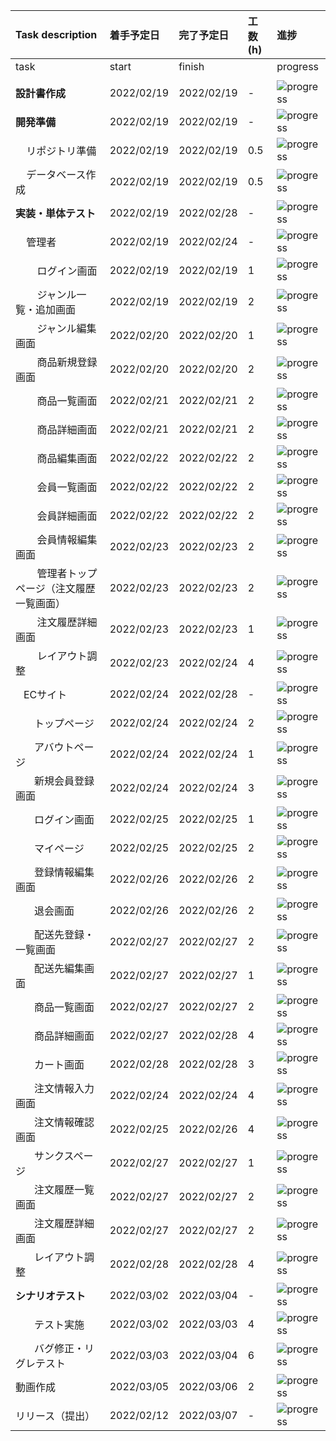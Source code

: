 | Task description                                                   | 着手予定日 | 完了予定日 | 工数(h) | 進捗                                                  |
| :----------------------------------------------------------------- | :--------- | :--------- | :------ | :---------------------------------------------------- |
| task                                                               | start      | finish     |         | progress                                              |
|                                                                    |            |            |         |                                                       |
| **設計書作成**                                                     | 2022/02/19 | 2022/02/19 | -       | ![progress](https://progress-bar.dev/100/ "progress")  |
| **開発準備**                                                       | 2022/02/19 | 2022/02/19 | -       | ![progress](https://progress-bar.dev/50/ "progress")  |
| &nbsp; &nbsp; リポジトリ準備                                       | 2022/02/19 | 2022/02/19 | 0.5     | ![progress](https://progress-bar.dev/100/ "progress") |
| &nbsp; &nbsp; データベース作成                                     | 2022/02/19 | 2022/02/19 | 0.5     | ![progress](https://progress-bar.dev/0/ "progress")   |
| **実装・単体テスト**                                               | 2022/02/19 | 2022/02/28 | -       | ![progress](https://progress-bar.dev/0/ "progress")   |
| &nbsp; &nbsp; 管理者                                               | 2022/02/19 | 2022/02/24 | -       | ![progress](https://progress-bar.dev/0/ "progress")   |
| &nbsp; &nbsp; &nbsp; &nbsp; ログイン画面                           | 2022/02/19 | 2022/02/19 | 1       | ![progress](https://progress-bar.dev/0/ "progress")   |
| &nbsp; &nbsp; &nbsp; &nbsp; ジャンル一覧・追加画面                 | 2022/02/19 | 2022/02/19 | 2       | ![progress](https://progress-bar.dev/0/ "progress")   |
| &nbsp; &nbsp; &nbsp; &nbsp; ジャンル編集画面                       | 2022/02/20 | 2022/02/20 | 1       | ![progress](https://progress-bar.dev/0/ "progress")   |
| &nbsp; &nbsp; &nbsp; &nbsp; 商品新規登録画面                       | 2022/02/20 | 2022/02/20 | 2       | ![progress](https://progress-bar.dev/0/ "progress")   |
| &nbsp; &nbsp; &nbsp; &nbsp; 商品一覧画面                           | 2022/02/21 | 2022/02/21 | 2       | ![progress](https://progress-bar.dev/0/ "progress")   |
| &nbsp; &nbsp; &nbsp; &nbsp; 商品詳細画面                           | 2022/02/21 | 2022/02/21 | 2       | ![progress](https://progress-bar.dev/0/ "progress")   |
| &nbsp; &nbsp; &nbsp; &nbsp; 商品編集画面                           | 2022/02/22 | 2022/02/22 | 2       | ![progress](https://progress-bar.dev/0/ "progress")   |
| &nbsp; &nbsp; &nbsp; &nbsp; 会員一覧画面                           | 2022/02/22 | 2022/02/22 | 2       | ![progress](https://progress-bar.dev/0/ "progress")   |
| &nbsp; &nbsp; &nbsp; &nbsp; 会員詳細画面                           | 2022/02/22 | 2022/02/22 | 2       | ![progress](https://progress-bar.dev/0/ "progress")   |
| &nbsp; &nbsp; &nbsp; &nbsp; 会員情報編集画面                       | 2022/02/23 | 2022/02/23 | 2       | ![progress](https://progress-bar.dev/0/ "progress")   |
| &nbsp; &nbsp; &nbsp; &nbsp; 管理者トップページ（注文履歴一覧画面） | 2022/02/23 | 2022/02/23 | 2       | ![progress](https://progress-bar.dev/0/ "progress")   |
| &nbsp; &nbsp; &nbsp; &nbsp; 注文履歴詳細画面                       | 2022/02/23 | 2022/02/23 | 1       | ![progress](https://progress-bar.dev/0/ "progress")   |
| &nbsp; &nbsp; &nbsp; &nbsp; レイアウト調整                         | 2022/02/23 | 2022/02/24 | 4       | ![progress](https://progress-bar.dev/0/ "progress")   |
| &nbsp;&nbsp; ECサイト                                              | 2022/02/24 | 2022/02/28 | -       | ![progress](https://progress-bar.dev/0/ "progress")   |
| &nbsp; &nbsp; &nbsp; &nbsp;トップページ                            | 2022/02/24 | 2022/02/24 | 2       | ![progress](https://progress-bar.dev/0/ "progress")   |
| &nbsp; &nbsp; &nbsp; &nbsp;アバウトページ                          | 2022/02/24 | 2022/02/24 | 1       | ![progress](https://progress-bar.dev/0/ "progress")   |
| &nbsp; &nbsp; &nbsp; &nbsp;新規会員登録画面                        | 2022/02/24 | 2022/02/24 | 3       | ![progress](https://progress-bar.dev/0/ "progress")   |
| &nbsp; &nbsp; &nbsp; &nbsp;ログイン画面                            | 2022/02/25 | 2022/02/25 | 1       | ![progress](https://progress-bar.dev/0/ "progress")   |
| &nbsp; &nbsp; &nbsp; &nbsp;マイページ                              | 2022/02/25 | 2022/02/25 | 2       | ![progress](https://progress-bar.dev/0/ "progress")   |
| &nbsp; &nbsp; &nbsp; &nbsp;登録情報編集画面                        | 2022/02/26 | 2022/02/26 | 2       | ![progress](https://progress-bar.dev/0/ "progress")   |
| &nbsp; &nbsp; &nbsp; &nbsp;退会画面                                | 2022/02/26 | 2022/02/26 | 2       | ![progress](https://progress-bar.dev/0/ "progress")   |
| &nbsp; &nbsp; &nbsp; &nbsp;配送先登録・一覧画面                    | 2022/02/27 | 2022/02/27 | 2       | ![progress](https://progress-bar.dev/0/ "progress")   |
| &nbsp; &nbsp; &nbsp; &nbsp;配送先編集画面                          | 2022/02/27 | 2022/02/27 | 1       | ![progress](https://progress-bar.dev/0/ "progress")   |
| &nbsp; &nbsp; &nbsp; &nbsp;商品一覧画面                            | 2022/02/27 | 2022/02/27 | 2       | ![progress](https://progress-bar.dev/0/ "progress")   |
| &nbsp; &nbsp; &nbsp; &nbsp;商品詳細画面                            | 2022/02/27 | 2022/02/28 | 4       | ![progress](https://progress-bar.dev/0/ "progress")   |
| &nbsp; &nbsp; &nbsp; &nbsp;カート画面                              | 2022/02/28 | 2022/02/28 | 3       | ![progress](https://progress-bar.dev/0/ "progress")   |
| &nbsp; &nbsp; &nbsp; &nbsp;注文情報入力画面                        | 2022/02/24 | 2022/02/24 | 4       | ![progress](https://progress-bar.dev/0/ "progress")   |
| &nbsp; &nbsp; &nbsp; &nbsp;注文情報確認画面                        | 2022/02/25 | 2022/02/26 | 4       | ![progress](https://progress-bar.dev/0/ "progress")   |
| &nbsp; &nbsp; &nbsp; &nbsp;サンクスページ                          | 2022/02/27 | 2022/02/27 | 1       | ![progress](https://progress-bar.dev/0/ "progress")   |
| &nbsp; &nbsp; &nbsp; &nbsp;注文履歴一覧画面                        | 2022/02/27 | 2022/02/27 | 2       | ![progress](https://progress-bar.dev/0/ "progress")   |
| &nbsp; &nbsp; &nbsp; &nbsp;注文履歴詳細画面                        | 2022/02/27 | 2022/02/27 | 2       | ![progress](https://progress-bar.dev/0/ "progress")   |
| &nbsp; &nbsp; &nbsp; &nbsp;レイアウト調整                          | 2022/02/28 | 2022/02/28 | 4       | ![progress](https://progress-bar.dev/0/ "progress")   |
| **シナリオテスト**                                                 | 2022/03/02 | 2022/03/04 | -       | ![progress](https://progress-bar.dev/0/ "progress")   |
| &nbsp; &nbsp; &nbsp; &nbsp;テスト実施                              | 2022/03/02 | 2022/03/03 | 4       | ![progress](https://progress-bar.dev/0/ "progress")   |
| &nbsp; &nbsp; &nbsp; &nbsp;バグ修正・リグレテスト                  | 2022/03/03 | 2022/03/04 | 6       | ![progress](https://progress-bar.dev/0/ "progress")   |
| 動画作成                                                           | 2022/03/05 | 2022/03/06 | 2       | ![progress](https://progress-bar.dev/0/ "progress")   |
| リリース（提出）                                                   | 2022/02/12 | 2022/03/07 | -       | ![progress](https://progress-bar.dev/0/ "progress")   |